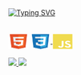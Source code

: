<!DOCTYPE html>
<html>
<head>
</head>
<body>
    <div>
        <a href="https://git.io/typing-svg"><img src="https://readme-typing-svg.demolab.com?font=Fira+Code&size=25&pause=1000&color=0B9BF7&center=true&vCenter=true&width=435&lines=Be+welcome+%3A);my+name+is+PaulloCruz;i'm+from+Brazil;i'm+a+student+" alt="Typing SVG" /></a> <br><br><br>
            <img align="center" alt="PaulloCruz-HTML" height="30" width="40" src="https://raw.githubusercontent.com/devicons/devicon/master/icons/html5/html5-original.svg" style="max-width: 100%;">
        </a>
        <a rel="noopener noreferrer nofollow" target="_blank" href="https://raw.githubusercontent.com/devicons/devicon/master/icons/css3/css3-original.svg">
            <img align="center" alt="PaulloCruz-CSS" height="30" width="40" src="https://raw.githubusercontent.com/devicons/devicon/master/icons/css3/css3-original.svg" style="max-width: 100%;">
        </a>
        <a rel="noopener noreferrer nofollow" target="_blank" href="https://raw.githubusercontent.com/devicons/devicon/master/icons/javascript/javascript-plain.svg">
            <img align="center" alt="PaulloCruz-Js" height="30" width="40" src="https://raw.githubusercontent.com/devicons/devicon/master/icons/javascript/javascript-plain.svg" style="max-width: 100%;">
        </a>
        <br>
        <br>
        <a rel="noopener noreferrer nofollow" target="_blank" href="https://www.instagram.com/paulosantanaa__/">
            <img src="https://camo.githubusercontent.com/acaa286597b43c96dc02b69b90de15a65c52063e31835b763a061cc815f64bac/68747470733a2f2f696d672e736869656c64732e696f2f62616467652f2d496e7374616772616d2d2532334534343035463f7374796c653d666f722d7468652d6261646765266c6f676f3d696e7374616772616d266c6f676f436f6c6f723d7768697465" data-canonical-src="https://img.shields.io/badge/-Instagram-%23E4405F?style=for-the-badge&amp;logo=instagram&amp;logoColor=white" style="max-width: 100%;">
        </a>
        <a rel="noopener noreferrer nofollow" target="_blank" href="mailto:paullo.cruz@hotmail.com">
            <img src="https://camo.githubusercontent.com/927d6b3961fa048ff7303daf291cb5869dfa25018997cf8c1373c2f6a85b1458/68747470733a2f2f696d672e736869656c64732e696f2f62616467652f2d476d61696c2d2532333333333f7374796c653d666f722d7468652d6261646765266c6f676f3d676d61696c266c6f676f436f6c6f723d7768697465" data-canonical-src="https://img.shields.io/badge/-Gmail-%23333?style=for-the-badge&amp;logo=gmail&amp;logoColor=white" style="max-width: 100%;">
        </a>
    </div>
</body>
</html>
